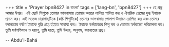 +++
title = 'Prayer bpn8427 in বাংলা'
tags = ['lang-bn', 'bpn8427']
+++
হে প্রভু আমার ঈশ্বর। এই ছোট শিশুকে তোমার ভালবাসায় তোমার অন্তরে লালিত পালিত কর ও ঐশ্বরিক প্রেমের দুগ্ধ ইহাকে প্রদান কর। এই সতেজ চারাগাছটিকে (কচি শিশুটিকে) তোমার ভালবাসার গোলাপ উদ্যানে রোপিত কর এবং তোমার বদান্যতার বর্ষণে ইহাকে বৃদ্ধি প্রাপ্ত হইতে সাহায্য কর। ইহাকে স্বর্গরাজ্যের শিশু কর ও তোমার স্বর্গরাজ্যে পরিচালনা কর। তুমি সর্বশক্তিমান ও দয়ালু, তুমি দাতা, তুমি উদার, অনুপম, বদান্যতার প্রভু।

-- Abdu'l-Bahá
